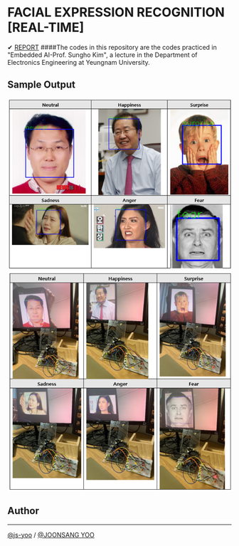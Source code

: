 # FACIAL EXPRESSION RECOGNITION [REAL-TIME]  
✔ [REPORT](https://github.com/js-yoo/FER_NET_RT/blob/main/FER_NET_RT_REPORT.pdf)
####The codes in this repository are the codes practiced in "Embedded AI-Prof. Sungho Kim", a lecture in the Department of Electronics Engineering at Yeungnam University.

## Sample Output
![sample1.png](./sample1.png)
![sample2.png](./sample2.png)

## Author
----------
[@js-yoo](https://github.com/js-yoo) / [@JOONSANG YOO](https://www.linkedin.com/in/joonsang-yoo-6b781221a/)
